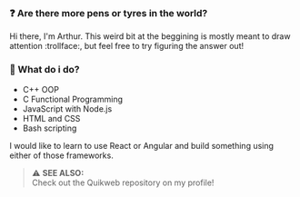 ### ❓ Are there more pens or tyres in the world?

Hi there, I'm Arthur. This weird bit at the beggining is mostly meant to draw attention :trollface:, but feel free to try figuring the answer out!

### 📘 What do i do?

- C++ OOP
- C Functional Programming
- JavaScript with Node.js
- HTML and CSS
- Bash scripting

I would like to learn to use React or Angular and build something using either of those frameworks.

> ⚠️ **SEE ALSO:**<br>
> Check out the Quikweb repository on my profile!
